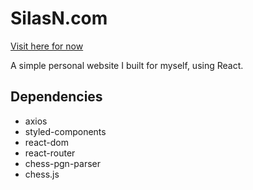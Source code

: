 # SilasN.com
[Visit here for now](https://silasn.com)

A simple personal website I built for myself, using React.

## Dependencies

- axios
- styled-components
- react-dom
- react-router
- chess-pgn-parser
- chess.js
